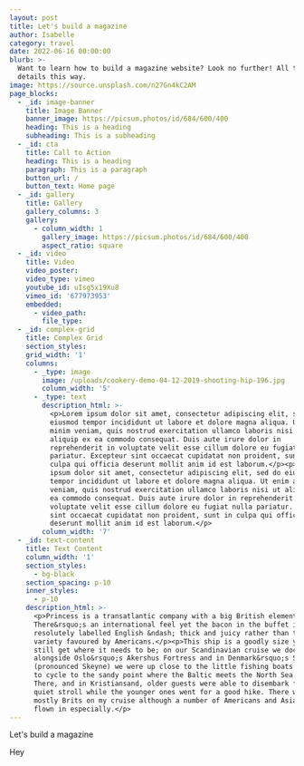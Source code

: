 ```yaml
---
layout: post
title: Let's build a magazine
author: Isabelle
category: travel
date: 2022-06-16 00:00:00
blurb: >-
  Want to learn how to build a magazine website? Look no further! All the juicy
  details this way.
image: https://source.unsplash.com/n27Gn4kC2AM
page_blocks:
  - _id: image-banner
    title: Image Banner
    banner_image: https://picsum.photos/id/684/600/400
    heading: This is a heading
    subheading: This is a subheading
  - _id: cta
    title: Call to Action
    heading: This is a heading
    paragraph: This is a paragraph
    button_url: /
    button_text: Home page
  - _id: gallery
    title: Gallery
    gallery_columns: 3
    gallery:
      - column_width: 1
        gallery_image: https://picsum.photos/id/684/600/400
        aspect_ratio: square
  - _id: video
    title: Video
    video_poster:
    video_type: vimeo
    youtube_id: uIsg5x19Xu8
    vimeo_id: '677973953'
    embedded:
      - video_path:
        file_type:
  - _id: complex-grid
    title: Complex Grid
    section_styles:
    grid_width: '1'
    columns:
      - _type: image
        image: /uploads/cookery-demo-04-12-2019-shooting-hip-196.jpg
        column_width: '5'
      - _type: text
        description_html: >-
          <p>Lorem ipsum dolor sit amet, consectetur adipiscing elit, sed do
          eiusmod tempor incididunt ut labore et dolore magna aliqua. Ut enim ad
          minim veniam, quis nostrud exercitation ullamco laboris nisi ut
          aliquip ex ea commodo consequat. Duis aute irure dolor in
          reprehenderit in voluptate velit esse cillum dolore eu fugiat nulla
          pariatur. Excepteur sint occaecat cupidatat non proident, sunt in
          culpa qui officia deserunt mollit anim id est laborum.</p><p>Lorem
          ipsum dolor sit amet, consectetur adipiscing elit, sed do eiusmod
          tempor incididunt ut labore et dolore magna aliqua. Ut enim ad minim
          veniam, quis nostrud exercitation ullamco laboris nisi ut aliquip ex
          ea commodo consequat. Duis aute irure dolor in reprehenderit in
          voluptate velit esse cillum dolore eu fugiat nulla pariatur. Excepteur
          sint occaecat cupidatat non proident, sunt in culpa qui officia
          deserunt mollit anim id est laborum.</p>
        column_width: '7'
  - _id: text-content
    title: Text Content
    column_width: '1'
    section_styles:
      - bg-black
    section_spacing: p-10
    inner_styles:
      - p-10
    description_html: >-
      <p>Princess is a transatlantic company with a big British element.
      There&rsquo;s an international feel yet the bacon in the buffet is
      resolutely labelled English &ndash; thick and juicy rather than the crispy
      variety favoured by Americans.</p><p>This ship is a goodly size yet can
      still get where it needs to be; on our Scandinavian cruise we docked
      alongside Oslo&rsquo;s Akershus Fortress and in Denmark&rsquo;s Skagen
      (pronounced Skeyne) we were up close to the little fishing boats and able
      to cycle to the sandy point where the Baltic meets the North Sea.&nbsp;
      There, and in Kristiansand, older guests were able to disembark for a
      quiet stroll while the younger ones went for a good hike. There were
      mostly Brits on my cruise although a number of Americans and Asians had
      flown in especially.</p>
---
```

Let's build a magazine

Hey 